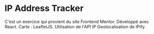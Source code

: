 # IP Address Tracker

C'est un exercice qui provient du site Frontend Mentor.
Développé avec React.
Carte : LeafletJS.
Utilisation de l'API IP Geolocalisation de IPify.